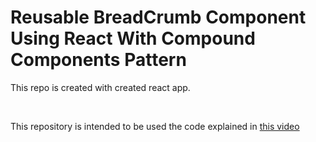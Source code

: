 # Reusable BreadCrumb Component Using React With Compound Components Pattern

This repo is created with created react app.

<br>

This repository is intended to be used the code explained in [this video](https://youtu.be/s9K7el0LTIA)
